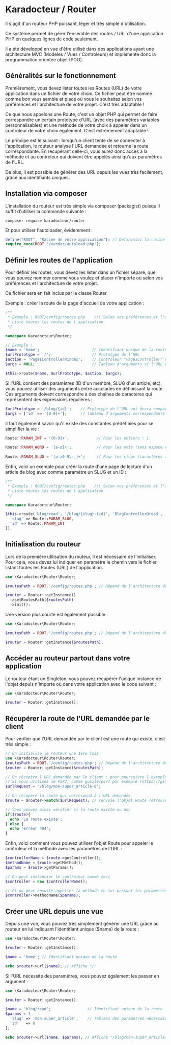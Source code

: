 # Karadocteur / Router

Il s'agit d'un routeur PHP puissant, léger et très simple d'utilisation.

Ce système permet de gérer l'ensemble des routes / URL d'une application PHP en quelques lignes de code seulement.

Il a été développé en vue d'être utilisé dans des applications ayant une architecture MVC (Modèles / Vues / Controleurs) et implémente donc la programmation orientée objet (POO).

## Généralités sur le fonctionnement

Premièrement, vous devez lister toutes les Routes (URL) de votre application dans un fichier de votre choix. Ce fichier peut être nommé comme bon vous semble et placé où vous le souhaitez selon vos préférences et l'architecture de votre projet. C'est très adaptable !

Ce que nous appelons une Route, c'est un objet PHP qui permet de faire correspondre un certain prototype d'URL (avec des paramètres variables personnalisables) et une méthode de votre choix à appeler dans un controleur de votre choix également. C'est extrêmement adaptable !

Le principe est le suivant : lorsqu'un client tente de se connecter à l'application, le routeur analyse l'URL demandée et retourne la route correspondante. En récupérant celle-ci, vous aurez donc accès à la méthode et au controleur qui doivent être appelés ainsi qu'aux paramètres de l'URL.

De plus, il est possible de générer des URL depuis les vues très facilement, grâce aux identifiants uniques.

## Installation via composer

L'installation du routeur est très simple via composer (packagist) puisqu'il suffit d'utiliser la commande suivante :

```
composer require karadocteur/router
```

Et pour utiliser l'autoloader, évidemment :

```php
define("ROOT", "Racine de votre application"); // Définissez la racine de votre application
require_once(ROOT.'/vendor/autoload.php');
```

## Définir les routes de l'application

Pour définir les routes, vous devez les lister dans un fichier séparé, que vous pouvez nommer comme vous voulez et placer n'importe où selon vos préférences et l'architecture de votre projet.

Ce fichier sera en fait inclus par la classe Router.

Exemple : créer la route de la page d'accueil de votre application :

```php
/**
 * Exemple : ROOT/config/routes.php    /!\ Selon vos préférences et l'architecture de votre application
 * Liste toutes les routes de l'application
 */

namespace Karadocteur\Router;

// Exemple :
$name = 'home';                       // Identifiant unique de la route : utile pour générer les URL depuis les vues
$urlPrototype = '/';                  // Prototype de l'URL
$action = 'PagesController@index';    // Controleur "PagesController" et Méthode "index" à appeler pour gérer la page demandée
$args = NULL;                         // Tableau d'arguments si l'URL doit comprendre des paramètres

$this->route($name, $urlPrototype, $action, $args);
```

Si l'URL contient des paramètres (ID d'un membre, SLUG d'un article, etc), vous pouvez utiliser des arguments entre accolades en définissant la route. Ces arguments doivent correspondre à des chaînes de caractères qui représentent des expressions régulières :

```php
$urlPrototype = '/blog/{id}';    // Prototype de l'URL qui devra comporter 1 argument entre accolades : "id"
$args = ['id' => '[0-9]+'];      // Tableau d'arguments correspondants à des expressions régulières (regexp)

```

Il faut également savoir qu'il existe des constantes prédéfinies pour se simplifier la vie :

```php
Route::PARAM_INT = '[0-9]+';            // Pour les entiers : 1 

Route::PARAM_WORD = '[a-z]+';           // Pour les mots (sans espace et en minuscule) : "title"
  
Route::PARAM_SLUG = '[a-z0-9\-_]+';     // Pour les slugs (caractères alphanumériques et tirets) : "mon-super_titre-8"
```

Enfin, voici un exemple pour créer la route d'une page de lecture d'un article de blog avec comme paramètre un SLUG et un ID :

```php
/**
 * Exemple : ROOT/config/routes.php    /!\ Selon vos préférences et l'architecture de votre application
 * Liste toutes les routes de l'application
 */

namespace Karadocteur\Router;

$this->route('blog/read', '/blog/{slug}-{id}', 'BlogController@read', [
  'slug' => Route::PARAM_SLUG,
  'id' => Route::PARAM_INT
]);
```

## Initialisation du routeur

Lors de la première utilisation du routeur, il est nécessaire de l'initialiser. Pour cela, vous devez lui indiquer en paramètre le chemin vers le fichier listant toutes les Routes (URL) de l'application.

```php
use \Karadocteur\Router\Router;

$routesPath = ROOT.'/config/routes.php'; // Dépend de l'architecture de votre projet

$router = Router::getInstance()
  ->setRoutesPath($routesPath)
  ->init();
```

Une version plus courte est également possible :

```php
use \Karadocteur\Router\Router;

$routesPath = ROOT.'/config/routes.php'; // Dépend de l'architecture de votre projet

$router = Router::getInstance($routesPath);
```

## Accéder au routeur partout dans votre application

Le routeur étant un Singleton, vous pouvez récupérer l'unique instance de l'objet depuis n'importe où dans votre application avec le code suivant :

```php
use \Karadocteur\Router\Router;

$router = Router::getInstance();
```

## Récupérer la route de l'URL demandée par le client

Pour vérifier que l'URL demandée par le client est une route qui existe, c'est très simple :

```php
// On initialise le routeur une 1ère fois
use \Karadocteur\Router\Router;
$routesPath = ROOT.'/config/routes.php'; // Dépend de l'architecture de votre projet
$router = Router::getInstance($routesPath);

// On récupère l'URL demandée par le client : pour poursuivre l'exemple on simule une requête sur l'URL "/blog/mon-super_article-8"
// Si vous utilisez le PSR7, comme guzzle/psr7 par exemple (https://github.com/guzzle/psr7) => $urlRequest = $request->getUri()->getPath();
$urlRequest = '/blog/mon-super_article-8';  

// On récupère la route qui correspond à l'URL demandée 
$route = $router->match($urlRequest); // renvoie l'objet Route retrouvée, sinon renvoie FALSE

// Vous pouvez ainsi vérifier si la route existe ou non
if($route){
  echo 'La route existe';
} else {
  echo 'erreur 404';
}
```

Enfin, voici comment vous pouvez utiliser l'objet Route pour appeler le controleur et la méthode avec les paramètres de l'URL :

```php 
$controllerName = $route->getController();
$methodName = $route->getMethod();
$params = $route->getParams();

// On peut instancier le controleur comme ceci
$controller = new $controllerName();

// Et on peut ensuite appeller la méthode en lui passant les paramètres
$controller->methodName($params);
```

## Créer une URL depuis une vue

Depuis une vue, vous pouvez très simplement générer une URL grâce au routeur en lui indiquant l'identifiant unique ($name) de la route :

```php
use \Karadocteur\Router\Router;

$router = Router::getInstance();

$name = 'home'; // Identifiant unique de la route

echo $router->url($name); // Affiche "/"
```

Si l'URL nécessite des paramètres, vous pouvez également les passer en argument :

```php
use \Karadocteur\Router\Router;

$router = Router::getInstance();

$name = 'blog/read';                // Identifiant unique de la route
$params = [                         
  'slug' => 'mon-super_article',    // Tableau des paramètres nécessaires pour créer l'URL selon son prototype
  'id'   => 8
];

echo $router->url($name, $params); // Affiche "/blog/mon-super_article-8"

```
